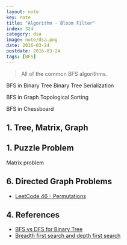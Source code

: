 ```yaml
---
layout: note
key: note
title: "Algorithm - Bloom Filter"
index: 324
category: dsa
image: note/dsa.png
date: 2016-03-24
postdate: 2016-03-24
tags: [BFS]
---
```


> All of the common BFS algorithms.

BFS in Binary Tree
Binary Tree Serialization

BFS in Graph
Topological Sorting

BFS in Chessboard

## 1. Tree, Matrix, Graph

## 1. Puzzle Problem
Matrix problem

## 6. Directed Graph Problems
* [LeetCode 46 - Permutations](https://leetcode.com/problems/permutations/)


## 4. References
* [BFS vs DFS for Binary Tree](https://www.geeksforgeeks.org/bfs-vs-dfs-binary-tree/)
* [Breadth first search and depth first search](https://www.ics.uci.edu/~eppstein/161/960215.html)
